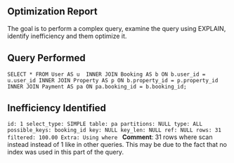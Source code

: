 ## Optimization Report ##
The goal is to perform a complex query, examine the query using EXPLAIN, identify inefficiency and them optimize it.
## Query Performed ##
`
SELECT *
FROM
User AS u  INNER JOIN Booking AS b ON b.user_id = u.user_id
INNER JOIN Property AS p ON b.property_id = p.property_id
INNER JOIN Payment AS pa ON pa.booking_id = b.booking_id;
`
## Inefficiency Identified
`id: 1
  select_type: SIMPLE
        table: pa
   partitions: NULL
         type: ALL
possible_keys: booking_id
          key: NULL
      key_len: NULL
          ref: NULL
         rows: 31
     filtered: 100.00
        Extra: Using where
`
**Comment**: 31 rows where scan instead instead of 1 like in other queries. This may be due to the fact that no index was used in this part of the query. 